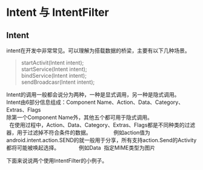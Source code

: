 # Intent 与 IntentFilter
## Intent
intent在开发中非常常见。可以理解为搭载数据的桥梁，主要有以下几种场景。
>startActivit(Intent intent);         
>startService(Intent intent);        
>bindService(Intent intent);            
>sendBroadcasr(Intent intent);          

Intent的调用一般都会说分为两种，一种是显式调用，另一种是隐式调用。         
Intent由6部分信息组成：Component Name、Action、Data、Category、Extras、Flags             
除第一个Component Name外，其他五个都可用于隐式调用。                              
在使用过程中，Action、Data、Category、Extras、Flags都是不同种类的过滤器，用于过滤掉不符合条件的数据。              
例如action值为android.intent.action.SEND的就一般用于分享，所有支持action.Send的Activity都将可能被唤起选择。             
例如Data <data android:mimeType="image/*"/>  指定MIME类型为图片                  

下面来说说两个使用IntentFilter的小例子。
